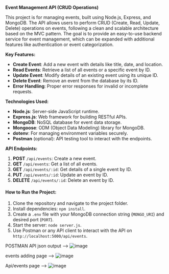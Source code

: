 **Event Management API (CRUD Operations)**

This project is for managing events, built using Node.js, Express, and MongoDB. The API allows users to perform CRUD (Create, Read, Update, Delete) operations on events, following a clean and scalable architecture based on the MVC pattern. The goal is to provide an easy-to-use backend service for event management, which can be expanded with additional features like authentication or event categorization.

**Key Features:**
- **Create Event**: Add a new event with details like title, date, and location.
- **Read Events**: Retrieve a list of all events or a specific event by ID.
- **Update Event**: Modify details of an existing event using its unique ID.
- **Delete Event**: Remove an event from the database by its ID.
- **Error Handling**: Proper error responses for invalid or incomplete requests.
  
**Technologies Used:**
- **Node.js**: Server-side JavaScript runtime.
- **Express.js**: Web framework for building RESTful APIs.
- **MongoDB**: NoSQL database for event data storage.
- **Mongoose**: ODM (Object Data Modeling) library for MongoDB.
- **dotenv**: For managing environment variables securely.
- **Postman** (optional): API testing tool to interact with the endpoints.

**API Endpoints:**
1. **POST** `/api/events`: Create a new event.
2. **GET** `/api/events`: Get a list of all events.
3. **GET** `/api/events/:id`: Get details of a single event by ID.
4. **PUT** `/api/events/:id`: Update an event by ID.
5. **DELETE** `/api/events/:id`: Delete an event by ID.

#### **How to Run the Project:**
1. Clone the repository and navigate to the project folder.
2. Install dependencies: `npm install`.
3. Create a `.env` file with your MongoDB connection string (`MONGO_URI`) and desired port (`PORT`).
4. Start the server: `node server.js`.
5. Use Postman or any API client to interact with the API on `http://localhost:5000/api/events`.
   


POSTMAN API json output -->   ![image](https://github.com/user-attachments/assets/894b2a45-f2e6-4218-8e96-0720bad8f40c)

events adding page -->       ![image](https://github.com/user-attachments/assets/874c575d-9c25-4246-a739-69b9b35140a4)


Api/events page -->           ![image](https://github.com/user-attachments/assets/d4385f42-2c60-434c-adcd-5c887f849706)




